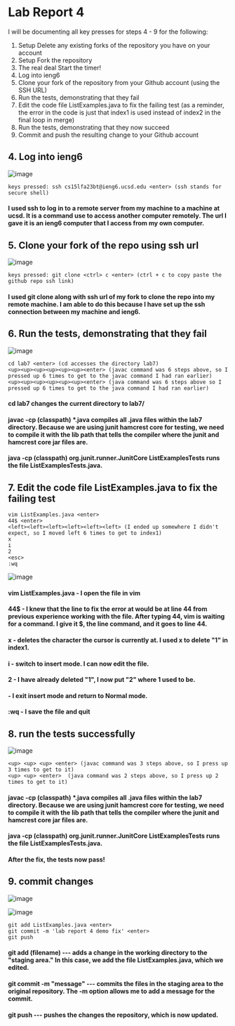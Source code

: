 # Lab Report 4 

I will be documenting all key presses for steps 4 - 9 for the following: 

1. Setup Delete any existing forks of the repository you have on your account
1. Setup Fork the repository
1. The real deal Start the timer!
1. Log into ieng6
1. Clone your fork of the repository from your Github account (using the SSH URL)
1. Run the tests, demonstrating that they fail
1. Edit the code file ListExamples.java to fix the failing test (as a reminder, the error in the code is just that index1 is used instead of index2 in the final loop in merge)
1. Run the tests, demonstrating that they now succeed
1. Commit and push the resulting change to your Github account

## 4. Log into ieng6
![image](https://github.com/willyum00/cse15l-lab-reports/assets/81535097/52b1db48-ec1c-454e-ae34-1ea49b766bbc)
```
keys pressed: ssh cs15lfa23bt@ieng6.ucsd.edu <enter> (ssh stands for secure shell)
```

#### I used ssh to log in to a remote server from my machine to a machine at ucsd. It is a command use to access another computer remotely. The url I gave it is an ieng6 computer that I access from my own computer. 

## 5. Clone your fork of the repo using ssh url 
![image](https://github.com/willyum00/cse15l-lab-reports/assets/81535097/838de922-d527-44b6-984e-ffdd6c3ab07c)
```
keys pressed: git clone <ctrl> c <enter> (ctrl + c to copy paste the github repo ssh link) 
```

#### I used git clone along with ssh url of my fork to clone the repo into my remote machine. I am able to do this because I have set up the ssh connection between my machine and ieng6. 

## 6. Run the tests, demonstrating that they fail

![image](https://github.com/willyum00/cse15l-lab-reports/assets/81535097/565441ac-b418-4416-ae52-dbd5a9668694)

```
cd lab7 <enter> (cd accesses the directory lab7)
<up><up><up><up><up><up><enter> (javac command was 6 steps above, so I pressed up 6 times to get to the javac command I had ran earlier)
<up><up><up><up><up><up><enter> (java command was 6 steps above so I pressed up 6 times to get to the java command I had ran earlier)

```
#### cd lab7 changes the current directory to lab7/

#### javac -cp (classpath) *.java compiles all .java files within the lab7 directory. Because we are using junit hamcrest core for testing, we need to compile it with the lib path that tells the compiler where the junit and hamcrest core jar files are. 

#### java -cp (classpath) org.junit.runner.JunitCore ListExamplesTests runs the file ListExamplesTests.java. 
 
## 7. Edit the code file ListExamples.java to fix the failing test

```
vim ListExamples.java <enter> 
44$ <enter> 
<left><left><left><left><left><left> (I ended up somewhere I didn't expect, so I moved left 6 times to get to index1)
x
i
2
<esc>
:wq 

```

![image](https://github.com/willyum00/cse15l-lab-reports/assets/81535097/7dc397c0-039f-4d12-9e6d-7a54a336ed92)

#### vim ListExamples.java - I open the file in vim

#### 44$ - I knew that the line to fix the error at would be at line 44 from previous experience working with the file. After typing 44, vim is waiting for a command. I give it $, the line command, and it goes to line 44. 

#### x - deletes the character the cursor is currently at. I used x to delete "1" in index1.

#### i - switch to insert mode. I can now edit the file. 

#### 2 - I have already deleted "1", I now put "2" where 1 used to be.

#### <esc> - I exit insert mode and return to Normal mode. 

#### :wq - I save the file and quit



## 8. run the tests successfully 
![image](https://github.com/willyum00/cse15l-lab-reports/assets/81535097/05e36d44-6996-4e73-9745-0d9a2b4b61ce)

```
<up> <up> <up> <enter> (javac command was 3 steps above, so I press up 3 times to get to it)
<up> <up> <enter>  (java command was 2 steps above, so I press up 2 times to get to it)

```
#### javac -cp (classpath) *.java compiles all .java files within the lab7 directory. Because we are using junit hamcrest core for testing, we need to compile it with the lib path that tells the compiler where the junit and hamcrest core jar files are. 

#### java -cp (classpath) org.junit.runner.JunitCore ListExamplesTests runs the file ListExamplesTests.java. 

#### After the fix, the tests now pass!

## 9. commit changes

![image](https://github.com/willyum00/cse15l-lab-reports/assets/81535097/7b7ca742-f7bd-4efc-b18d-503238a4361a)

![image](https://github.com/willyum00/cse15l-lab-reports/assets/81535097/fcafc8bd-f2bc-45c3-9380-78d006adfdd6)



```
git add ListExamples.java <enter>
git commit -m 'lab report 4 demo fix' <enter> 
git push
```

#### git add (filename) --- adds a change in the working directory to the "staging area." In this case, we add the file ListExamples.java, which we edited. 

#### git commit -m "message" --- commits the files in the staging area to the original repository. The -m option allows me to add a message for the commit. 

#### git push --- pushes the changes the repository, which is now updated. 

